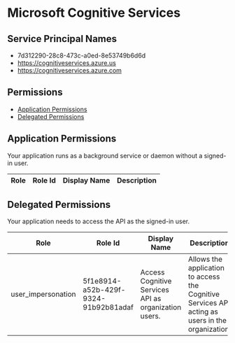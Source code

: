 # Microsoft Cognitive Services
## Service Principal Names
- 7d312290-28c8-473c-a0ed-8e53749b6d6d
- https://cognitiveservices.azure.us
- https://cognitiveservices.azure.com

 ## Permissions
- [Application Permissions](#application-permissions)
- [Delegated Permissions](#delegated-permissions)

## Application Permissions
Your application runs as a background service or daemon without a signed-in user.

| Role | Role Id | Display Name | Description |
|---|---|---|---|

## Delegated Permissions
Your application needs to access the API as the signed-in user. 

| Role | Role Id | Display Name | Description |
|---|---|---|---|
| user_impersonation | 5f1e8914-a52b-429f-9324-91b92b81adaf | Access Cognitive Services API as organization users. | Allows the application to access the Cognitive Services API acting as users in the organization. |

